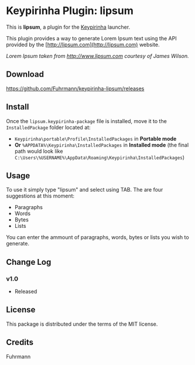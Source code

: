 # Keypirinha Plugin: lipsum

This is **lipsum**, a plugin for the
[Keypirinha](http://keypirinha.com) launcher.

This plugin provides a way to generate Lorem Ipsum text using the API provided by the [http://lipsum.com](http://lipsum.com) website.

<i>Lorem Ipsum taken from http://www.lipsum.com courtesy of James Wilson.</i>

## Download

https://github.com/Fuhrmann/keypirinha-lipsum/releases


## Install

Once the `lipsum.keypirinha-package` file is installed,
move it to the `InstalledPackage` folder located at:

* `Keypirinha\portable\Profile\InstalledPackages` in **Portable mode**
* **Or** `%APPDATA%\Keypirinha\InstalledPackages` in **Installed mode** (the
  final path would look like
  `C:\Users\%USERNAME%\AppData\Roaming\Keypirinha\InstalledPackages`)


## Usage

To use it simply type "lipsum" and select using TAB. The are four suggestions at this moment:
- Paragraphs
- Words
- Bytes
- Lists

You can enter the ammount of paragraphs, words, bytes or lists you wish to generate.

## Change Log

### v1.0
* Released

## License
This package is distributed under the terms of the MIT license.


## Credits

Fuhrmann

